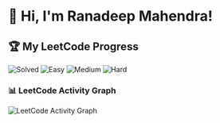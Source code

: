 # 👋 Hi, I'm Ranadeep Mahendra!

## 🏆 My LeetCode Progress

![Solved](https://img.shields.io/badge/Solved-73/3625-blue?cache=1753237326) ![Easy](https://img.shields.io/badge/Easy-41/886-brightgreen?cache=1753237326) ![Medium](https://img.shields.io/badge/Medium-31/1884-orange?cache=1753237326) ![Hard](https://img.shields.io/badge/Hard-1/855-red?cache=1753237326)

### 📊 LeetCode Activity Graph

![LeetCode Activity Graph](https://leetcard.jacoblin.cool/ranadeep_mahendra2426?theme=dark&font=Karma&ext=heatmap&cache=1753237326)
